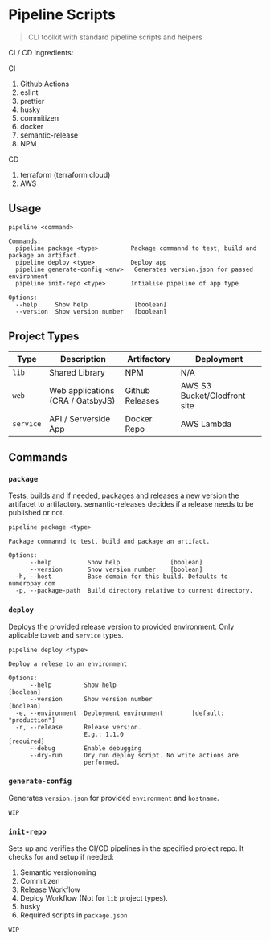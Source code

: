 # Pipeline Scripts

> CLI toolkit with standard pipeline scripts and helpers

CI / CD Ingredients:

CI

1. Github Actions
2. eslint
3. prettier
4. husky
5. commitizen
6. docker
7. semantic-release
8. NPM

CD 

1. terraform (terraform cloud) 
2. AWS

## Usage

```shell
pipeline <command>

Commands:
  pipeline package <type>         Package commannd to test, build and package an artifact.
  pipeline deploy <type>          Deploy app
  pipeline generate-config <env>   Generates version.json for passed environment
  pipeline init-repo <type>       Intialise pipeline of app type

Options:
  --help     Show help             [boolean]
  --version  Show version number   [boolean]
```

## Project Types

| Type      | Description                       | Artifactory     | Deployment                   |
| --------- | --------------------------------- | --------------- | ---------------------------- |
| `lib`     | Shared Library                    | NPM             | N/A                          |
| `web`     | Web applications (CRA / GatsbyJS) | Github Releases | AWS S3 Bucket/Clodfront site |
| `service` | API / Serverside App              | Docker Repo     | AWS Lambda                   |

## Commands

### `package`

Tests, builds and if needed, packages and releases a new version the artifacet to artifactory. semantic-releases decides if a release needs to be published or not.

```shell
pipeline package <type>

Package commannd to test, build and package an artifact.

Options:
      --help          Show help              [boolean]
      --version       Show version number    [boolean]
  -h, --host          Base domain for this build. Defaults to numeropay.com
  -p, --package-path  Build directory relative to current directory.
```

### `deploy`

Deploys the provided release version to provided environment. Only aplicable to `web` and `service` types.

```shell
pipeline deploy <type>

Deploy a relese to an environment

Options:
      --help         Show help                                   [boolean]
      --version      Show version number                         [boolean]
  -e, --environment  Deployment environment        [default: "production"]
  -r, --release      Release version.
                     E.g.: 1.1.0                                [required]
      --debug        Enable debugging
      --dry-run      Dry run deploy script. No write actions are
                     performed.
```

### `generate-config`

Generates `version.json` for provided `environment` and `hostname`.

```shell
WIP
```

### `init-repo`

Sets up and verifies the CI/CD pipelines in the specified project repo.
It checks for and setup if needed:

1. Semantic versiononing
2. Commitizen
3. Release Workflow
4. Deploy Workflow (Not for `lib` project types).
5. husky
6. Required scripts in `package.json`

```shell
WIP
```
